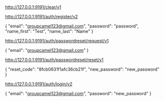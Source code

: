 http://127.0.0.1:9191/clear/v1

http://127.0.0.1:9191/auth/register/v2

{
    "email": "groupcamel123@gmail.com",
    "password": "password",
    "name_first": "Test",
    "name_last": "Name"
}

http://127.0.0.1:9191/auth/passwordreset/request/v1

{
    "email": "groupcamel123@gmail.com"
}

http://127.0.0.1:9191/auth/passwordreset/reset/v1

{
    "reset_code": "8fcb0631f1afc36cb21f",
    "new_password": "new_password"
}

http://127.0.0.1:9191/auth/login/v2

{
    "email": "groupcamel123@gmail.com",
    "password": "new_password"
}
